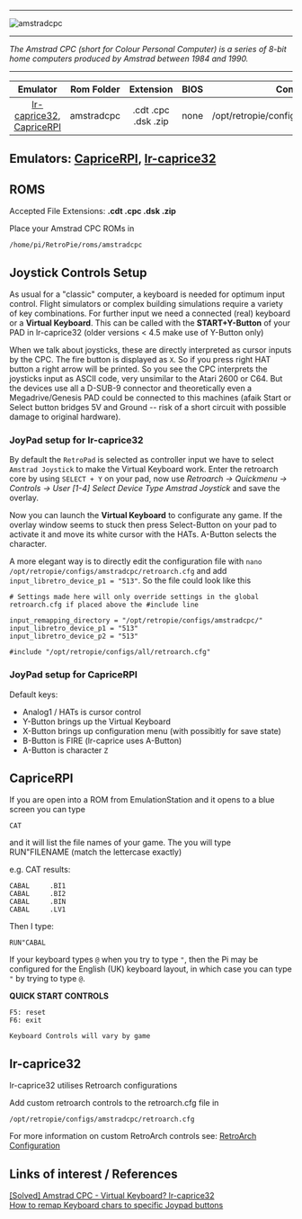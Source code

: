 
***

![amstradcpc](https://cloud.githubusercontent.com/assets/10035308/12186502/90cc75ee-b560-11e5-8293-5ea82fa8b2d7.png)
***
_The Amstrad CPC (short for Colour Personal Computer) is a series of 8-bit home computers produced by Amstrad between 1984 and 1990._
***

| Emulator | Rom Folder | Extension | BIOS |  Controller Config |
| :---: | :---: | :---: | :---: | :---: |
| [lr-caprice32](https://github.com/libretro/libretro-cap32.git), [CapriceRPI](https://github.com/KaosOverride/CapriceRPI.git) | amstradcpc  | .cdt .cpc .dsk .zip | none | /opt/retropie/configs/armstradcpc/retroarch.cfg |

## Emulators: [CapriceRPI](https://github.com/KaosOverride/CapriceRPI.git), [lr-caprice32](https://github.com/libretro/libretro-cap32.git)

## ROMS

Accepted File Extensions: **.cdt .cpc .dsk .zip**

Place your Amstrad CPC ROMs in
```
/home/pi/RetroPie/roms/amstradcpc
```
## Joystick Controls Setup
As usual for a "classic" computer, a keyboard is needed for optimum input control. Flight simulators or complex building simulations require a variety of key combinations. For further input we need a connected (real) keyboard or a **Virtual Keyboard**. This can be called with the **START+Y-Button** of your PAD in lr-caprice32 (older versions < 4.5 make use of Y-Button only)

When we talk about joysticks, these are directly interpreted as cursor inputs by the CPC. The fire button is displayed as `X`. So if you press right HAT button a right arrow will be printed. So you see the CPC interprets the joysticks input as ASCII code, very unsimilar to the Atari 2600 or C64. But the devices use all a D-SUB-9 connector and theoretically even a Megadrive/Genesis PAD could be connected to this machines (afaik Start or Select button bridges 5V and Ground -- risk of a short circuit with possible damage to original hardware). 

### JoyPad setup for lr-caprice32
By default the `RetroPad` is selected as controller input we have to select `Amstrad Joystick` to make the Virtual Keyboard work. Enter the retroarch core by using `SELECT + Y` on your pad, now use *Retroarch -> Quickmenu -> Controls -> User [1-4] Select Device Type Amstrad Joystick* and save the overlay.

Now you can launch the **Virtual Keyboard** to configurate any game. If the overlay window seems to stuck then press Select-Button on your pad to activate it and move its white cursor with the HATs. A-Button selects the character.

A more elegant way is to directly edit the configuration file with `nano /opt/retropie/configs/amstradcpc/retroarch.cfg` and add `input_libretro_device_p1 = "513"`. So the file could look like this

```
# Settings made here will only override settings in the global retroarch.cfg if placed above the #include line

input_remapping_directory = "/opt/retropie/configs/amstradcpc/"
input_libretro_device_p1 = "513"
input_libretro_device_p2 = "513"

#include "/opt/retropie/configs/all/retroarch.cfg"
```

### JoyPad setup for CapriceRPI
Default keys:
* Analog1 / HATs is cursor control
* Y-Button brings up the Virtual Keyboard
* X-Button brings up configuration menu (with possibitly for save state)
* B-Button is FIRE (lr-caprice uses A-Button)
* A-Button is character `Z`

## CapriceRPI

If you are open into a ROM from EmulationStation and it opens to a blue screen you can type
```
CAT
```
and it will list the file names of your game. The you will type RUN"FILENAME (match the lettercase exactly)

e.g. CAT results:
```
CABAL     .BI1
CABAL     .BI2
CABAL     .BIN
CABAL     .LV1
```
Then I type:
```
RUN"CABAL
```
If your keyboard types `@` when you try to type `"`, then the Pi may be configured for the English (UK) keyboard layout, in which case you can type `"` by trying to type `@`.

**QUICK START CONTROLS**
```
F5: reset
F6: exit

Keyboard Controls will vary by game
```

## lr-caprice32

lr-caprice32 utilises Retroarch configurations

Add custom retroarch controls to the retroarch.cfg file in
```shell
/opt/retropie/configs/amstradcpc/retroarch.cfg
```
For more information on custom RetroArch controls see: [RetroArch Configuration](RetroArch-Configuration)

## Links of interest / References
[[Solved] Amstrad CPC - Virtual Keyboard? lr-caprice32](https://retropie.org.uk/forum/topic/21885)\
[How to remap Keyboard chars to specific Joypad buttons](https://retropie.org.uk/forum/topic/20708)
